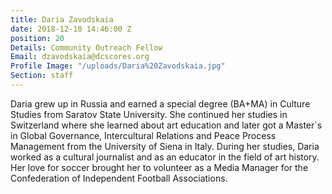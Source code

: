 ```yaml
---
title: Daria Zavodskaia
date: 2018-12-10 14:46:00 Z
position: 20
Details: Community Outreach Fellow
Email: dzavodskaia@dcscores.org
Profile Image: "/uploads/Daria%20Zavodskaia.jpg"
Section: staff
---
```


Daria grew up in Russia and earned a special degree (BA+MA) in Culture Studies from Saratov State University. She continued her studies in Switzerland where she learned about art education and later got a Master`s in Global Governance, Intercultural Relations and Peace Process Management from the University of Siena in Italy. During her studies, Daria worked as a cultural journalist and as an educator in the field of art history. Her love for soccer brought her to volunteer as a Media Manager for the Confederation of Independent Football Associations.